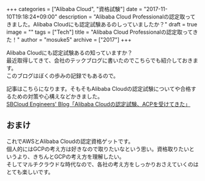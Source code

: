 +++
categories = ["Alibaba Cloud", "資格試験"]
date = "2017-11-10T19:18:24+09:00"
description = "Alibaba Cloud Professionalの認定取ってきました。Alibaba Cloudにも認定試験あるのしっていましたか？"
draft = true
image = ""
tags = ["Tech"]
title = "Alibaba Cloud Professionalの認定取ってきた！"
author = "mosuke5"
archive = ["2017"]
+++

Alibaba Cloudにも認定試験あるの知っていますか？  
最近取得してきて、会社のテックブログに書いたのでこちらでも紹介しておきます。  
このブログはぼくの歩みの記録でもあるので。

<!--more-->

記事はこちらになります。そもそもAlibaba Cloudの認定試験についてや合格するための対策や心構えなどかきました。  
[SBCloud Engineers' Blog「Alibaba Cloudの認定試験、ACPを受けてきた」](https://techblog.sbcloud.co.jp/2017/11/06/acp/)

## おまけ
これでAWSとAlibaba Cloudの認定資格ゲットです。  
個人的にはGCPの考え方は好きなので取りたいなという思い。資格取りたいというより、きちんとGCPの考え方を理解したい。  
そしてマルチクラウドな時代なので、各社の考え方をしっかりおさえていくのはとても楽しいです。

